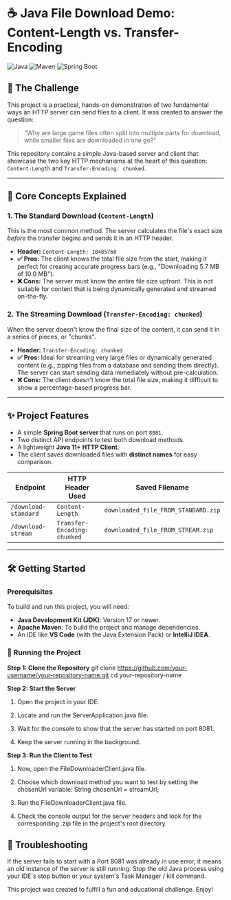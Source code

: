 # ☕ Java File Download Demo: Content-Length vs. Transfer-Encoding

![Java](https://img.shields.io/badge/Java-17+-blue?style=for-the-badge&logo=openjdk)
![Maven](https://img.shields.io/badge/Maven-3.8+-red?style=for-the-badge&logo=apache-maven)
![Spring Boot](https://img.shields.io/badge/Spring_Boot-3.2.0-green?style=for-the-badge&logo=spring)

## 🎯 The Challenge

This project is a practical, hands-on demonstration of two fundamental ways an HTTP server can send files to a client. It was created to answer the question:

> "Why are large game files often split into multiple parts for download, while smaller files are downloaded in one go?"

This repository contains a simple Java-based server and client that showcase the two key HTTP mechanisms at the heart of this question: `Content-Length` and `Transfer-Encoding: chunked`.

---

## 🔬 Core Concepts Explained

### 1. The Standard Download (`Content-Length`)

This is the most common method. The server calculates the file's exact size *before* the transfer begins and sends it in an HTTP header.

-   **Header:** `Content-Length: 10485760`
-   **✅ Pros:** The client knows the total file size from the start, making it perfect for creating accurate progress bars (e.g., "Downloading 5.7 MB of 10.0 MB").
-   **❌ Cons:** The server must know the entire file size upfront. This is not suitable for content that is being dynamically generated and streamed on-the-fly.

### 2. The Streaming Download (`Transfer-Encoding: chunked`)

When the server doesn't know the final size of the content, it can send it in a series of pieces, or "chunks".

-   **Header:** `Transfer-Encoding: chunked`
-   **✅ Pros:** Ideal for streaming very large files or dynamically generated content (e.g., zipping files from a database and sending them directly). The server can start sending data immediately without pre-calculation.
-   **❌ Cons:** The client doesn't know the total file size, making it difficult to show a percentage-based progress bar.

---

## ✨ Project Features

*   A simple **Spring Boot server** that runs on port `8081`.
*   Two distinct API endpoints to test both download methods.
*   A lightweight **Java 11+ HTTP Client**.
*   The client saves downloaded files with **distinct names** for easy comparison.

| Endpoint             | HTTP Header Used              | Saved Filename                        |
| -------------------- | ----------------------------- | ------------------------------------- |
| `/download-standard` | `Content-Length`              | `downloaded_file_FROM_STANDARD.zip`   |
| `/download-stream`   | `Transfer-Encoding: chunked`  | `downloaded_file_FROM_STREAM.zip`     |

---

## 🛠️ Getting Started

### Prerequisites

To build and run this project, you will need:
-   **Java Development Kit (JDK)**: Version 17 or newer.
-   **Apache Maven**: To build the project and manage dependencies.
-   An IDE like **VS Code** (with the Java Extension Pack) or **IntelliJ IDEA**.

### 🚀 Running the Project

**Step 1: Clone the Repository**
git clone https://github.com/your-username/your-repository-name.git
cd your-repository-name

**Step 2: Start the Server**

1. Open the project in your IDE.

2. Locate and run the ServerApplication.java file.

3. Wait for the console to show that the server has started on port 8081.

4. Keep the server running in the background.

**Step 3: Run the Client to Test**

1. Now, open the FileDownloaderClient.java file.

2. Choose which download method you want to test by setting the chosenUrl variable: String chosenUrl = streamUrl;

3. Run the FileDownloaderClient.java file.

4. Check the console output for the server headers and look for the corresponding .zip file in the project's root directory.

## 🚨 Troubleshooting

If the server fails to start with a Port 8081 was already in use error, it means an old instance of the server is still running. Stop the old Java process using your IDE's stop button or your system's Task Manager / kill command.

This project was created to fulfill a fun and educational challenge. Enjoy!